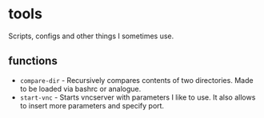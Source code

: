 # tools
Scripts, configs and other things I sometimes use.

## functions

- `compare-dir` - Recursively compares contents of two directories. Made to be loaded via bashrc or analogue.
- `start-vnc` - Starts vncserver with parameters I like to use. It also allows to insert more parameters and specify port.

